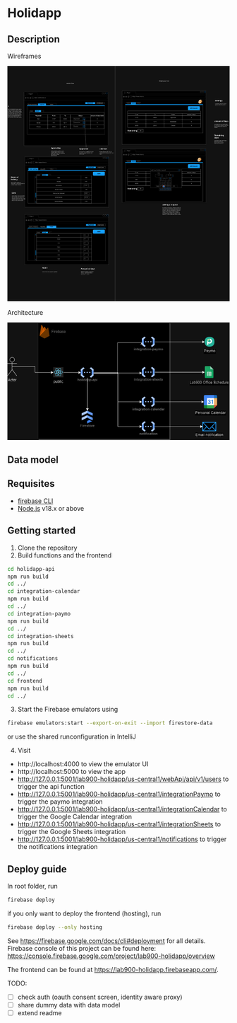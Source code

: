 # Holidapp

## Description

Wireframes

![Wireframes](docs/MVP%20Holiday%20app-wireframes.drawio.png)

Architecture

![Architecture](docs/MVP%20Holiday%20app-architecture.drawio.png)

## Data model

## Requisites

- [firebase CLI](https://firebase.google.com/docs/cli)
- [Node.js](https://nodejs.org/en/) v18.x or above

## Getting started

1. Clone the repository
2. Build functions and the frontend

```bash
cd holidapp-api
npm run build
cd ../
cd integration-calendar
npm run build
cd ../
cd integration-paymo
npm run build
cd ../
cd integration-sheets
npm run build
cd ../
cd notifications
npm run build
cd ../
cd frontend
npm run build
cd ../
```

3. Start the Firebase emulators using

```bash
firebase emulators:start --export-on-exit --import firestore-data
```

or use the shared runconfiguration in IntelliJ

4. Visit

- http://localhost:4000 to view the emulator UI
- http://localhost:5000 to view the app
- http://127.0.0.1:5001/lab900-holidapp/us-central1/webApi/api/v1/users to trigger the api function
- http://127.0.0.1:5001/lab900-holidapp/us-central1/integrationPaymo to trigger the paymo integration
- http://127.0.0.1:5001/lab900-holidapp/us-central1/integrationCalendar to trigger the Google Calendar integration
- http://127.0.0.1:5001/lab900-holidapp/us-central1/integrationSheets to trigger the Google Sheets integration
- http://127.0.0.1:5001/lab900-holidapp/us-central1/notifications to trigger the notifications integration

## Deploy guide

In root folder, run

```bash
firebase deploy
```

if you only want to deploy the frontend (hosting), run

```bash 
firebase deploy --only hosting
```

See https://firebase.google.com/docs/cli#deployment for all details.
Firebase console of this project can be found here: https://console.firebase.google.com/project/lab900-holidapp/overview

The frontend can be found at https://lab900-holidapp.firebaseapp.com/.

TODO:

- [ ] check auth (oauth consent screen, identity aware proxy)
- [ ] share dummy data with data model
- [ ] extend readme